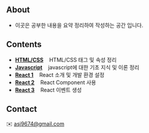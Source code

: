 
## About 
 * 이곳은 공부한 내용을 요약 정리하여 작성하는 공간 입니다.

## Contents 
* **[HTML/CSS](./html-css.md)** &nbsp;&nbsp; HTML/CSS 태그 및 속성 정리 
* **[Javascript](./javascript.md)** &nbsp;&nbsp;  javascript에 대한 기초 지식 및 이론 정리
* **[React 1](./react.md)** &nbsp;&nbsp;  React 소개 및 개발 환경 설정 
* **[React 2](./react_02.md)** &nbsp;&nbsp;  React Component 사용
* **[React 3](./react_03.md)** &nbsp;&nbsp;  React 이벤트 생성   

## Contact 
:envelope: asj9674@gmail.com
